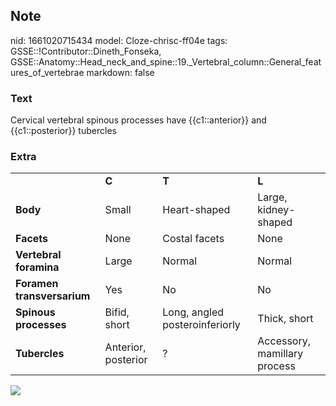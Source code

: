 ## Note
nid: 1661020715434
model: Cloze-chrisc-ff04e
tags: GSSE::!Contributor::Dineth_Fonseka, GSSE::Anatomy::Head_neck_and_spine::19._Vertebral_column::General_features_of_vertebrae
markdown: false

### Text
Cervical vertebral spinous processes have {{c1::anterior}} and {{c1::posterior}} tubercles

### Extra
<table>
  <tbody>
    <tr>
      <td>
      <td>
        <div>
          <span style="font-weight:bold">C</span>
        </div>
      <td>
        <div>
          <span style="font-weight:bold">T</span>
        </div>
      <td>
        <div>
          <span style="font-weight:bold">L</span>
        </div>
    <tr>
      <td>
        <div>
          <span style="font-weight:bold">Body</span>
        </div>
      <td>
        <div>
          Small
        </div>
      <td>
        <div>
          Heart-shaped
        </div>
      <td>
        <div>
          Large, kidney-shaped
        </div>
    <tr>
      <td>
        <div>
          <span style="font-weight:bold">Facets</span>
        </div>
      <td>
        <div>
          None
        </div>
      <td>
        <div>
          Costal facets
        </div>
      <td>
        <div>
          None
        </div>
    <tr>
      <td>
        <div>
          <span style="font-weight:bold">Vertebral foramina</span>
        </div>
      <td>
        <div>
          Large
        </div>
      <td>
        <div>
          Normal
        </div>
      <td>
        <div>
          Normal
        </div>
    <tr>
      <td>
        <div>
          <span style="font-weight:bold">Foramen
          transversarium</span>
        </div>
      <td>
        <div>
          Yes
        </div>
      <td>
        <div>
          No
        </div>
      <td>
        <div>
          No
        </div>
    <tr>
      <td>
        <div>
          <span style="font-weight:bold">Spinous processes</span>
        </div>
      <td>
        <div>
          Bifid, short
        </div>
      <td>
        <div>
          Long, angled posteroinferiorly
        </div>
      <td>
        <div>
          Thick, short
        </div>
    <tr>
      <td>
        <div>
          <span style="font-weight:bold">Tubercles</span>
        </div>
      <td>
        <div>
          Anterior, posterior
        </div>
      <td>
        <div>
          ?
        </div>
      <td>
        <div>
          Accessory, mamillary process
        </div>
</table>
<div>
  <div>
    <div>
      <div>
        <div><img src= 
        "3-s2.0-B9780128098318000167-f16-01-9780128098318.jpg"></div>
      </div>
    </div>
  </div>
</div>
